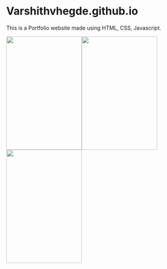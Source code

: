 # Varshithvhegde.github.io
This is a Portfolio website made using HTML, CSS, Javascript.

<img src="https://user-images.githubusercontent.com/80502833/159236728-54e2310d-a5b1-43e5-9bf0-451ce2678153.jpg" width="200" height="300"><img src="https://user-images.githubusercontent.com/80502833/159236597-6a723e0d-82a3-4161-9a0e-9f1e2d813e0f.jpg" width="200" height="300"><img src="https://user-images.githubusercontent.com/80502833/159236611-a6fea113-39a0-473a-924a-9c05a342fad5.jpg" width="200" height="300">

 

